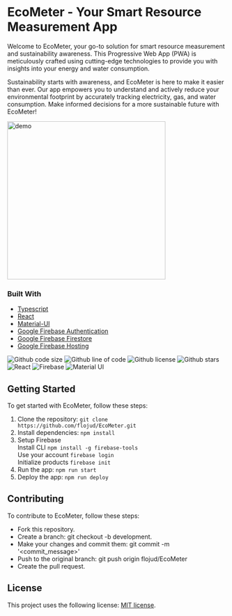 # EcoMeter - Your Smart Resource Measurement App

Welcome to EcoMeter, your go-to solution for smart resource measurement and sustainability awareness. This Progressive Web App (PWA) is meticulously crafted using cutting-edge technologies to provide you with insights into your energy and water consumption.

Sustainability starts with awareness, and EcoMeter is here to make it easier than ever. Our app empowers you to understand and actively reduce your environmental footprint by accurately tracking electricity, gas, and water consumption. Make informed decisions for a more sustainable future with EcoMeter!

<img width="363" alt="demo" src="https://github.com/flojud/EcoMeter/assets/26573776/002d73a2-e037-412a-b2df-b5e6f918d4fe">

### Built With

- [Typescript](https://www.typescriptlang.org/)
- [React](https://reactjs.org/)
- [Material-UI](https://material-ui.com/)
- [Google Firebase Authentication](https://firebase.google.com/docs/auth)
- [Google Firebase Firestore](https://firebase.google.com/docs/firestore)
- [Google Firebase Hosting](https://firebase.google.com/docs/hosting)

![Github code size](https://img.shields.io/github/languages/code-size/flojud/EcoMeter?style=flat-square)
![Github line of code](https://img.shields.io/tokei/lines/github/flojud/EcoMeter?style=flat-square)
![Github license](https://img.shields.io/github/license/flojud/EcoMeter?style=flat-square)
![Github stars](https://img.shields.io/github/stars/flojud/EcoMeter?style=social) \
![React](https://img.shields.io/github/package-json/dependency-version/flojud/EcoMeter/react?style=flat-square)
![Firebase](https://img.shields.io/github/package-json/dependency-version/flojud/EcoMeter/firebase?style=flat-square)
![Material UI](https://img.shields.io/github/package-json/dependency-version/flojud/EcoMeter/@mui/material?style=flat-square)

## Getting Started

To get started with EcoMeter, follow these steps:

1. Clone the repository: `git clone https://github.com/flojud/EcoMeter.git`
2. Install dependencies: `npm install`
3. Setup Firebase \
   Install CLI `npm install -g firebase-tools`\
   Use your account `firebase login`\
   Initialize products `firebase init`
4. Run the app: `npm run start`
5. Deploy the app: `npm run deploy`

## Contributing

To contribute to EcoMeter, follow these steps:

- Fork this repository.
- Create a branch: git checkout -b development.
- Make your changes and commit them: git commit -m '<commit_message>'
- Push to the original branch: git push origin flojud/EcoMeter
- Create the pull request.

## License

This project uses the following license: [MIT license](LICENSE).
